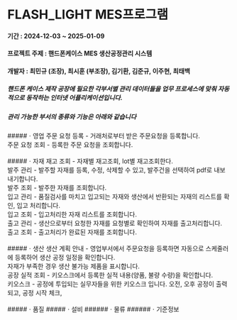 # FLASH_LIGHT MES프로그램


#### 기간 : 2024-12-03 ~ 2025-01-09


#### 프로젝트 주제 : 핸드폰케이스 MES 생산공정관리 시스템


#### 개발자 : 최민규 (조장), 최시훈 (부조장), 김기환, 김준규, 이주현, 최태백


##### 핸드폰 케이스 제작 공장에 필요한 각부서별 관리 데이터들을 업무 프로세스에 맞춰 자동적으로 동작하는 인터넷 어플리케이션입니다.

##### 관리 가능한 부서의 종류와 기능은 아래와 같습니다  <br/>
#####ㆍ영업
  주문 요청 등록 - 거래처로부터 받은 주문요청을 등록합니다.  <br/>
  주문 요청 조회 - 등록한 주문 요청을 조회합니다.  <br/>
<br/>
#####ㆍ자재
  재고 조회 - 자재별 재고조회, lot별 재고조회한다.  <br/>
  발주 관리 - 발주할 자재를 등록, 수정, 삭제할 수 있고, 발주건을 선택하여 pdf로 내보내기합니다.  <br/>
  발주 조회 - 발주한 자재를 조회합니다.  <br/>
  입고 관리 - 품질검사를 마치고 입고되는 자재와 생산에서 반환되는 자재의 리스트를 확인, 입고 처리합니다.  <br/>
  입고 조회 - 입고처리한 자재 리스트를 조회합니다.  <br/>
  출고 관리 - 생산으로부터 요청한 자재를 요청별로 확인하여 자재를 출고처리합니다.  <br/>
  출고 조회 - 출고처리가 완료된 자재를 조회합니다.  <br/>
<br/>
#####ㆍ생산
  생산 계획 안내 - 영업부서에서 주문요청을 등록하면 자동으로 스케줄러에 등록하어 생산 공정 일정을 확인합니다.  <br/>
                  자재가 부족한 경우 생산 불가능 제품을 표시합니다.  <br/>
  공장 실적 조회 - 키오스크에서 등록한 실적 내용(양품, 불량 수량)을 확인합니다.  <br/>
  키오스크 - 공정에 투입되는 실무자들을 위한 키오스크 입니다. 오전, 오후 공정이 출력되고, 공정 시작 체크,   <br/>
<br/>
#####ㆍ품질
#####ㆍ설비
######ㆍ물류
######ㆍ기준정보
